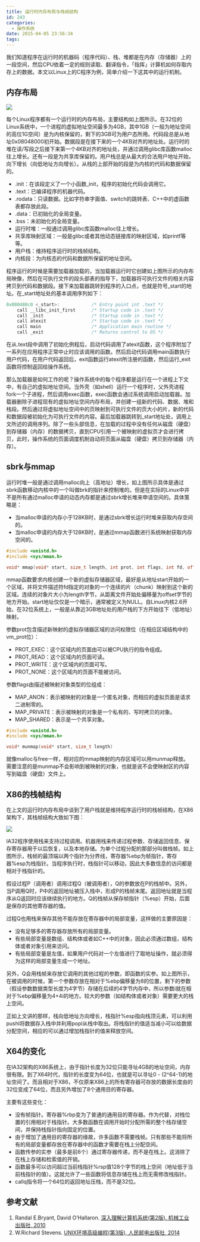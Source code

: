 ```yaml
---
title: 运行时内存布局与栈帧结构
id: 243
categories:
  - 操作系统
date: 2015-04-05 23:56:34
tags:
---
```


我们知道程序在运行时的机器码（程序代码）、栈、堆都是在内存（存储器）上的一段空间，然后CPU依着一定的规则读取、翻译指令，「指挥」计算机如何存取内存上的数据。本文以Linux上的C程序为例，简单介绍一下这其中的运行机制。

## 内存布局

![](/images/blog-runtime_memory_model.png)

每个Linux程序都有一个运行时的内存布局，主要结构如上图所示。在32位的Linux系统中，一个进程的虚拟地址空间最多为4GB，其中1GB（一般为地址空间的高位1G空间）是为内核保留的，剩下的3GB可为用户态所用。代码段总是从地址0x08048000初开始。数据段是在接下来的一个4KB对齐的地址处。运行时的堆在读/写段之后接下来第一个4KB对齐的地址处，并通过调用glibc库函数malloc往上增长。还有一段是为共享库保留的。用户栈总是从最大的合法用户地址开始，向下增长（向低地址方向增长）。从栈的上部开始的段是为内核的代码和数据保留的。

*   .init：在该段定义了一个小函数_init，程序的初始化代码会调用它。
*   .text：已编译程序的机器代码。
*   .rodata：只读数据。比如字符串字面值、switch的跳转表、C++中的虚函数表都存放此段。
*   .data：已初始化的全局变量。
*   .bss：未初始化的全局变量。
*   运行时堆：一般通过调用glibc库函数malloc往上增长。
*   共享库映射区域：一般是glibc或者其他动态链接库的映射区域，如printf等等。
*   用户栈：维持程序运行时的栈帧结构。
*   内核段：为内核态的代码和数据所保留的地址空间。
    <!--more-->

程序运行的时候是需要加载器加载的，当加载器运行时它创建如上图所示的内存布局映像，然后在可执行文件的段头部表的指导下，加载器将可执行文件的相关内容拷贝到代码和数据段。接下来加载器跳转到程序的入口点，也就是符号_start的地址。在_start地址处的基本调用序列如下：
```c
0x080480c0 <_start>:            /* Entry point int .text */
    call __libc_init_first      /* Startup code in .text */
    call _init                  /* Startup code in .text */
    call atexit                 /* Startup code in .text */
    call main                   /* Application main routine */
    call _exit                  /* Returns control to OS */
```
在从.text段中调用了初始化例程后，启动代码调用了atexit函数，这个程序附加了一系列在应用程序正常中止时应该调用的函数。然后启动代码调用main函数执行用户代码，在用户代码返回后，exit函数运行atexit所注册的函数，然后运行_exit函数将控制返回给操作系统。

那么加载器是如何工作的呢？操作系统中的每个程序都是运行在一个进程上下文中，有自己的虚拟地址空间。当外壳（如shell）运行一个程序时，父外壳进程fork一个子进程，然后调用exec函数，exec函数会通过系统调用启动加载器。加载器删除子进程现有的虚拟地址空间内存布局，并创建一组新的代码、数据、堆和栈段。然后通过将虚拟地址空间中的页映射到可执行文件的页大小的片，新的代码和数据段被初始化为可执行文件的内容。最后加载器跳转到_start地址处，调用上文所述的调用序列。除了一些头部信息，在加载的过程中没有任何从磁盘（硬盘）到存储器（内存）的数据拷贝，直到CPU引用一个被映射的虚拟页才会进行拷贝，此时，操作系统的页面调度机制自动将页面从磁盘（硬盘）拷贝到存储器（内存）。

## sbrk与mmap

运行时堆一般是通过调用malloc向上（高地址）增长，如上图所示具体是通过sbrk函数移动内核中的一个叫做brk的指针来控制堆的。但是在实际的Linux中并不是所有通过malloc申请的动态内存都是通过sbrk增长堆来申请空间的。具体策略是：

*   当malloc申请的内存小于128KB时，是通过sbrk增长运行时堆来获取内存空间的。
*   当malloc申请的内存大于128KB时，是通过mmap函数进行系统映射获取内存空间的。

```c++
#include <unistd.h>
#include <sys/mman.h>

void* mmap(void* start, size_t length, int prot, int flags, int fd, off_t offset)
```
mmap函数要求内核创建一个新的虚拟存储器区域，最好是从地址start开始的一个区域，并将文件描述符fd指定的对象的一个连续的片（chunk）映射到这个新的区域。连续的对象片大小为length字节，从距离文件开始处偏移量为offset字节的地方开始。start地址仅仅是一个暗示，通常被定义为NULL。自Linux内核2.6开始，在32位系统上，一般是从靠近3GB地址处的用户栈的下方开始往下（低地址）映射。

参数prot包含描述新映射的虚拟存储器区域的访问权限位（在相应区域结构中的vm_prot位）：

*   PROT_EXEC：这个区域内的页面由可以被CPU执行的指令组成。
*   PROT_READ：这个区域内的页面可读。
*   PROT_WRITE：这个区域内的页面可写。
*   PROT_NONE：这个区域内的页面不能被访问。

参数flags由描述被映射对象类型的位组成：

*   MAP_ANON：表示被映射的对象是一个匿名对象，而相应的虚拟页面是请求二进制零的。
*   MAP_PRIVATE：表示被映射的对象是一个私有的、写时拷贝的对象。
*   MAP_SHARED：表示是一个共享对象。

```c++
#include <unistd.h>
#include <sys/mman.h>

void* munmap(void* start, size_t length)
```
就像malloc与free一样，相对应的mmap映射的内存区域可以用munmap释放。需要注意的是munmap不会影响到被映射的对象，也就是说不会使映射区的内容写到磁盘（硬盘）文件上。

## X86的栈帧结构

在上文的运行时内存布局中谈到了用户栈就是维持程序运行时的栈帧结构，在X86架构下，其栈帧结构大致如下图：

![](/images/blog-stack_frame.png)

IA32程序使用栈来支持过程调用。机器用栈来传递过程参数、存储返回信息、保存寄存器用于以后恢复，以及本地存储。为单个过程分配的那部分叫做栈帧。如上图所示，栈帧的最顶端以两个指针为分界线，寄存器%ebp为帧指针，寄存器%esp为栈指针。当程序执行时，栈指针可以移动，因此大多数信息的访问都是相对于栈指针的。

假设过程P（调用者）调用过程Q（被调用者），Q的参数放在P的栈帧中。另外，当P调用Q时，P中的返回地址被压入栈中，形成P的栈帧末尾。返回地址就是当程序从Q返回时应该继续执行的地方。Q的栈帧从保存帧指针（%esp）开始，后面是保存的其他寄存器的值。

过程Q也用栈来保存其他不能存放在寄存器中的局部变量，这样做的主要原因是：

*   没有足够多的寄存器存放所有的局部变量。
*   有些局部变量是数组、结构体或者如C++中的对象，因此必须通过数组，结构体或者对象引用来访问。
*   有些局部变量是左值，如果用户代码对一个左值进行了取地址操作，就必须得为这样的局部变量生成一个地址。

另外，Q会用栈帧来存放它调用的其他过程的参数，即函数的实参。如上图所示，在被调用的时候，第一个参数存放在相对于%ebp偏移量为8的位置，剩下的参数（假设参数数据类型长度为4字节）存储在后续的4字节内存中，所以参数i就在相对于%ebp偏移量为4+4i的地方。较大的参数（如结构体或者对象）需要更大的栈上空间。

正如上文讲的那样，栈向低地址方向增长，栈指针%esp指向栈顶元素，可以利用pushl将数据存入栈中并利用popl从栈中取出。将栈指针的值适当减小可以给数据分配空间，相应的可以通过增加栈指针的值来释放空间。

## X64的变化

在IA32架构的X86系统上，由于指针长度为32位只能寻址4GB的地址空间，内存很有限。到了X64时代，指针的长度变为64位，也就是可以寻址0 - (2^64-1)的地址空间了。而且相对于X86，不仅原来X86上的所有寄存器可存放的数据长度由的32位变成了64位，而且另外增加了8个通用目的寄存器。

主要有这些变化：

*   没有帧指针。寄存器%rbp变为了普通的通用目的寄存器。作为代替，对栈位置的引用相对于栈指针。大多数函数在调用开始时分配所需的整个栈存储空间，并保持栈指针指向固定的位置。
*   由于增加了通用目的寄存器的缘故，许多函数不需要栈帧。只有那些不能将所有的局部变量都存放在寄存器中的函数才需要在栈上分配空间。
*   函数传参的实参（最多是前6个）通过寄存器传递，而不是在栈上。这消除了在栈上存储和检索值的开销。
*   函数最多可以访问超过当前栈指针%rsp值128个字节的栈上空间（地址低于当前栈指针的值）。这就允许了一些函数将信息存储在栈上而无需修改栈指针。
*   callq指令将一个64位的返回地址压栈，而不是32位。

## 参考文献

1.  Randal E.Bryant, David O’Hallaron. [深入理解计算机系统(第2版). 机械工业出版社, 2010](http://book.douban.com/subject/5333562/)
2.  W.Richard Stevens. [UNIX环境高级编程(第3版), 人民邮电出版社, 2014](http://book.douban.com/subject/25900403/)